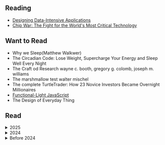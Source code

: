 ## Reading
- [Designing Data-Intensive Applications](/books/notes/designing_data_intensive_applications.md)
- [Chip War: The Fight for the World's Most Critical Technology](https://en.wikipedia.org/wiki/Chip_War:_The_Fight_for_the_World%27s_Most_Critical_Technology)



## Want to Read
- Why we Sleep(Matthew Walkwer)
- The Circadian Code: Lose Weight, Supercharge Your Energy and Sleep Well Every Night
- The Craft od Research wayne c. booth, gregory g. colomb, joseph m. williams
- The marshmallow test walter mischel
- The complete TurtleTrader: How 23 Novice Investors Became Overnight Millionaires
- [Functional-Light JavaScript](https://github.com/getify/Functional-Light-JS)
- The Design of Everyday Thing

## Read
<details>
    <summary>2025</summary>

- O monge e o executivo: Uma história sobre a essência da liderança
-  [We Yevgeny Zamyatin](./notes/we.md)

</details>
<details>
    <summary>2024</summary>

- O ceticismo da fé: Deus: uma dúvida, uma certeza, uma distorção (Rodrigo Silva)
- [The Ruthless Elimination of Hurry: How to Stay Emotionally Healthy and Spiritually Alive in the Chaos of the Modern World (John Mark Comer)](/books/notes/the_ruthless_elimination_of_hurry.md)
- [Grokking algorithms Bhargava ](./notes/grokking_algorithms.md)
- O segredo judaico ade resolução de problemas – Nilton Bonder
    
</details>

<details>
    <summary> Before 2024 </summary


 I haven't saved all the books I read before 2024, so I'll add them as I remember them.
-  [Eros e Psique](https://www.amazon.com.br/Eros-Psiqu%C3%AA-Apuleio/dp/8532271898)
- [A Elite do Atraso](https://www.amazon.com.br/Elite-do-Atraso-Jess%C3%A9-Souza/dp/8544105378)
- [Pequeno Manual Antirracista](https://www.amazon.com.br/Pequeno-manual-antirracista-Djamila-Ribeiro/dp/8535932879)
- [ A Criação do Patriarcado: História da Opressão das Mulheres pelos Homens](https://www.amazon.com.br/Cria%C3%A7%C3%A3o-Patriarcado-Hist%C3%B3ria-Opress%C3%A3o-Mulheres/dp/8531615348)
- [Assim Falou Zaratustra](https://www.amazon.com.br/Assim-falou-Zaratustra-livro-ningu%C3%A9m/dp/8535930485)
- [fahrenheit 451](https://www.amazon.com/Fahrenheit-451-Em-Portuguese-Brasil/dp/8525052248)
- [Admiravel Mundo Novo](https://www.amazon.com/Admir%C3%A1vel-Mundo-Novo-Portuguese-Brasil/dp/8525056006/ref=pd_sim_d_sccl_2_3/133-7271602-2404260?pd_rd_w=RQIdG&content-id=amzn1.sym.807772be-f817-4c8d-8a9d-04ee37f7ad33&pf_rd_p=807772be-f817-4c8d-8a9d-04ee37f7ad33&pf_rd_r=CCH06YVB4VAA6JCEF34F&pd_rd_wg=Q7OEs&pd_rd_r=d2dd36bc-10fc-4ea8-8eaf-384ce3c934c8&pd_rd_i=8525056006&psc=1)
- [1984](https://www.amazon.com.br/1984-George-Orwell/dp/6589678006/ref=asc_df_6589678006/?tag=googleshopp00-20&linkCode=df0&hvadid=379715911398&hvpos=&hvnetw=g&hvrand=13568325367285212128&hvpone=&hvptwo=&hvqmt=&hvdev=c&hvdvcmdl=&hvlocint=&hvlocphy=1001773&hvtargid=pla-1185995050266&psc=1&mcid=2cb5883db45b3157b75ffc98ab2693b2)
- [O Pequeno Príncipe](https://www.amazon.com.br/dp/8595081514/ref=sspa_dk_detail_1?psc=1&pd_rd_i=8595081514&pd_rd_w=xH4V5&content-id=amzn1.sym.dd14805d-2347-4e14-a8a3-4a68eee2b6c8&pf_rd_p=dd14805d-2347-4e14-a8a3-4a68eee2b6c8&pf_rd_r=DHPF8Q0HWM6QKQGQ0Z0B&pd_rd_wg=vqgGf&pd_rd_r=82c6e286-a791-4b66-b7f1-93a5c3c4f27d&s=books&sp_csd=d2lkZ2V0TmFtZT1zcF9kZXRhaWw)
- [Animal Farm](https://www.amazon.com/Animal-Farm-George-Orwell/dp/0451526341)
- [A menina da montanha](https://www.amazon.com.br/menina-montanha-trajet%C3%B3ria-americana-conquista/dp/8532531229)
- [A menina que rouba livros](https://www.amazon.com.br/Menina-que-Roubava-Livros/dp/8598078174)
- [A cabana](https://www.amazon.com.br/Cabana-William-P-Young/dp/8599296361)
- [O homem mais inteligente da história](https://www.amazon.com.br/homem-mais-inteligente-hist%C3%B3ria/dp/8543104351)
- [Diário de uma paixão: O amor é a força mais poderosa do universo](https://www.amazon.com.br/Di%C3%A1rio-uma-paix%C3%A3o-Nicholas-Sparks/dp/8580416701)
- [Um amor para recordar](https://www.amazon.com.br/amor-para-recordar-Nicholas-Sparks/dp/8580419816/ref=pd_sim_d_sccl_3_1/144-7987237-9051359?pd_rd_w=Tmf6U&content-id=amzn1.sym.e78e03a0-91bd-4184-802d-885a2f26d95d&pf_rd_p=e78e03a0-91bd-4184-802d-885a2f26d95d&pf_rd_r=48MZQ9SNQXAJTAAEDRTE&pd_rd_wg=T52D1&pd_rd_r=a212e698-af4f-4370-9472-bf863fac5e7d&pd_rd_i=8580419816&psc=1)
- [O diário de Anne Frank](https://www.amazon.com.br/di%C3%A1rio-Anne-Frank/dp/8501044458)
- [A arte da guerra](https://www.amazon.com.br/di%C3%A1rio-Anne-Frank/dp/8595082545)
- [1808](https://www.amazon.com/1808-Edicao-Revista-Ampliada-Portugues/dp/8525057517)
- [1822](https://www.amazon.com/Princesa-Dinheiro-Ajudaram-Brasil-Portuguese/dp/852506064X)
- [Pollyanna](https://www.amazon.com.br/Pollyanna-Eleanor-H-Porter/dp/8551300164)
- [A volta ao mundo em 80 dias ](https://www.amazon.com.br/volta-mundo-80-dias/dp/8594318146)
- [14 Hábitos de Desenvolvedores Altamente Produtivos](https://www.amazon.com.br/14-H%C3%A1bitos-Desenvolvedores-Altamente-Produtivos-ebook/dp/B08BF7PZZX)
- [12 Regras para a vida](https://www.amazon.com.br/s?k=12+regras+para+a+vida&adgrpid=126921376996&hvadid=593250399119&hvdev=c&hvlocphy=1001773&hvnetw=g&hvqmt=e&hvrand=10179732016459392600&hvtargid=kwd-427388817998&hydadcr=14396_13408557&tag=hydrbrgk-20&ref=pd_sl_5cbr8wur8t_e)
- [A Sutil Arte de Ligar o F*da-se](https://www.amazon.com.br/12-Regras-para-Vida-Ant%C3%ADdoto/dp/855100249X)
- [O milagre da manhã: O segredo para transformar sua vida (antes das 8 horas)](https://www.amazon.com.br/milagre-manh%C3%A3-Hal-Elrod/dp/8576849941)
- [Arrume a sua cama: Pequenas coisas que podem mudar a sua vida... E talvez o mundo](https://www.amazon.com.br/Arrume-sua-cama-Pequenas-coisas/dp/8542215788)
- [Belo desastre: 1](https://www.amazon.com.br/Belo-desastre-1-Jamie-McGuire/dp/8576861917)
- [Desastre iminente (Vol. 2 Belo Desastre)](https://www.amazon.com.br/Desastre-iminente-2-Jamie-McGuire/dp/8576862557/ref=pd_lpo_sccl_1/144-7987237-9051359?pd_rd_w=qteBp&content-id=amzn1.sym.8151c21e-945b-4095-a73d-67d730c81d28&pf_rd_p=8151c21e-945b-4095-a73d-67d730c81d28&pf_rd_r=9NHK9QPWRHF4648J58N1&pd_rd_wg=0Ojzq&pd_rd_r=e1139f10-9c33-4dbd-b0b5-9d12afe7de20&pd_rd_i=8576862557&psc=1)
- [Belo casamento - Belo desastre - vol. 2.5 ](https://www.amazon.com.br/Belo-casamento-desastre-vol-2-5-ebook/dp/B00KGHY4DQ?ref_=ast_author_dp&dib=eyJ2IjoiMSJ9.QHO4Sl7cbwMszRyuk0Kyt3WUQ-WAqVspoStyZ1rxBsDpp4j1dSRdaWGhfLXAs23KWcqGF61XlOJ1IIXmpKSlX6ENIlOvnD60FZ6vKi50cWB0UYrAzKFrbI4Pr_wXMmGxWcryQO1_PeNwAi-s-CHc-zjPXnCTacG7VAKq8WxzGHDhr7QSnTDf2DtlCqo2DhFCDmyLlu5gwza4pAd8rmmweWmPvLlE8GdzP9AqxzWT52c.QIIhS0dHMK0RD_jg2buM67BLQysaYWVqjeYNly7MREw&dib_tag=AUTHOR)
- [Bela redenção - Irmãos Maddox - vol. 2](https://www.amazon.com.br/Bela-reden%C3%A7%C3%A3o-Irm%C3%A3os-Maddox-vol-ebook/dp/B015Y2OZZY?dib=eyJ2IjoiMSJ9.QHO4Sl7cbwMszRyuk0Kyt3WUQ-WAqVspoStyZ1rxBsDpp4j1dSRdaWGhfLXAs23KWcqGF61XlOJ1IIXmpKSlX6ENIlOvnD60FZ6vKi50cWB0UYrAzKFrbI4Pr_wXMmGxWcryQO1_PeNwAi-s-CHc-zjPXnCTacG7VAKq8WxzGHDhr7QSnTDf2DtlCqo2DhFCDmyLlu5gwza4pAd8rmmweWmPvLlE8GdzP9AqxzWT52c.QIIhS0dHMK0RD_jg2buM67BLQysaYWVqjeYNly7MREw&dib_tag=AUTHOR)
- [Algo belo - Belo desastre - vol. 3](https://www.amazon.com.br/Algo-belo-Belo-desastre-vol-ebook/dp/B06X9ZJBQ7?ref_=ast_author_dp&dib=eyJ2IjoiMSJ9.QHO4Sl7cbwMszRyuk0Kyt3WUQ-WAqVspoStyZ1rxBsDpp4j1dSRdaWGhfLXAs23KWcqGF61XlOJ1IIXmpKSlX6ENIlOvnD60FZ6vKi50cWB0UYrAzKFrbI4Pr_wXMmGxWcryQO1_PeNwAi-s-CHc-zjPXnCTacG7VAKq8WxzGHDhr7QSnTDf2DtlCqo2DhFCDmyLlu5gwza4pAd8rmmweWmPvLlE8GdzP9AqxzWT52c.QIIhS0dHMK0RD_jg2buM67BLQysaYWVqjeYNly7MREw&dib_tag=AUTHOR)
- [Antifrágil: Coisas que se beneficiam com o caos](https://www.amazon.com.br/Antifr%C3%A1gil-Nova-edi%C3%A7%C3%A3o-Coisas-beneficiam/dp/8547001085)
- [A culpa é das estrelas](https://www.amazon.com.br/Culpa-%C3%89-das-Estrelas/dp/8580572266)
- [Cidades de papel ](https://www.amazon.com.br/Cidades-Papel-John-Green/dp/8580573742/ref=pd_lpo_sccl_2/144-7987237-9051359?pd_rd_w=ZZAGC&content-id=amzn1.sym.8151c21e-945b-4095-a73d-67d730c81d28&pf_rd_p=8151c21e-945b-4095-a73d-67d730c81d28&pf_rd_r=BYT3JFVH818ACM3ADNFN&pd_rd_wg=d4Cfl&pd_rd_r=4c9c63cd-8541-42f9-bbca-65c9dc23e55b&pd_rd_i=8580573742&psc=1)
- [Quem é você, Alasca?](https://www.amazon.com.br/Quem-Voc%C3%AA-Alasca-Green-John/dp/8580576830/ref=pd_lpo_sccl_3/144-7987237-9051359?pd_rd_w=ZZAGC&content-id=amzn1.sym.8151c21e-945b-4095-a73d-67d730c81d28&pf_rd_p=8151c21e-945b-4095-a73d-67d730c81d28&pf_rd_r=BYT3JFVH818ACM3ADNFN&pd_rd_wg=d4Cfl&pd_rd_r=4c9c63cd-8541-42f9-bbca-65c9dc23e55b&pd_rd_i=8580576830&psc=1)
- [Como eu era antes de você](https://www.amazon.com.br/Como-Eu-Era-Antes-Voc%C3%AA/dp/8580573297/ref=pd_sim_d_sccl_3_4/144-7987237-9051359?pd_rd_w=CO48j&content-id=amzn1.sym.e78e03a0-91bd-4184-802d-885a2f26d95d&pf_rd_p=e78e03a0-91bd-4184-802d-885a2f26d95d&pf_rd_r=BYT3JFVH818ACM3ADNFN&pd_rd_wg=HHM98&pd_rd_r=0b320885-a063-4084-a910-d2f283bce9d4&pd_rd_i=8580573297&psc=1)
- [O teorema Katherine](https://www.amazon.com.br/Teorema-Katherine-Jonh-Green/dp/8580573157/ref=pd_sbs_d_sccl_3_3/144-7987237-9051359?pd_rd_w=e30Ep&content-id=amzn1.sym.4ee849ad-38af-4e51-8433-e4db5bb4a44f&pf_rd_p=4ee849ad-38af-4e51-8433-e4db5bb4a44f&pf_rd_r=6769TWYQJ04MX5XE99S5&pd_rd_wg=A4A5f&pd_rd_r=079f600c-f5ed-418a-9cae-eeb8079869ce&pd_rd_i=8580573157&psc=1)
- [Mulheres que correm com os lobos: Mitos e histórias do arquétipo da Mulher Selvagem](https://www.amazon.com.br/Mulheres-que-Correm-com-Lobos/dp/853252978X)
- [On Love](https://www.amazon.com/Love-Charles-Bukowski/dp/0062420739)
- [Notes of a Dirty Old Man ](https://www.amazon.com/Notes-of-Dirty-Old-Man-audiobook/dp/B076PR7WSJ/?_encoding=UTF8&pd_rd_w=sYHY5&content-id=amzn1.sym.cf86ec3a-68a6-43e9-8115-04171136930a&pf_rd_p=cf86ec3a-68a6-43e9-8115-04171136930a&pf_rd_r=133-7271602-2404260&pd_rd_wg=J8wHy&pd_rd_r=206f9d11-ec72-4033-8ff4-d7dc786e9ba8&ref_=aufs_ap_sc_dsk)
- [Cacador De Pipas](https://www.amazon.com.br/Cacador-Pipas-Khaled-Hosseini/dp/8520917674)
- [O poder do hábito: Por que fazemos o que fazemos na vida e nos negócios ](https://www.amazon.com.br/poder-do-h%C3%A1bito-Charles-Duhigg/dp/8539004119/ref=pd_sim_d_sccl_3_24/144-7987237-9051359?pd_rd_w=861e6&content-id=amzn1.sym.e78e03a0-91bd-4184-802d-885a2f26d95d&pf_rd_p=e78e03a0-91bd-4184-802d-885a2f26d95d&pf_rd_r=3T3FN4CW4HW37EHQGZSS&pd_rd_wg=VIHDK&pd_rd_r=697dbce8-a66d-4076-b2e7-5d7f4da1e656&pd_rd_i=8539004119&psc=1)
- [Memórias póstumas de Brás Cubas](https://www.amazon.com.br/Mem%C3%B3rias-p%C3%B3stumas-Cubas-Machado-Assis/dp/8582850018)
- [Hamlet](https://en.wikipedia.org/wiki/Hamlet)
- [a máquina de fazer espanhóis](https://www.amazon.com.br/m%C3%A1quina-fazer-espanh%C3%B3is-Valter-Hugo/dp/8525062529)
- [O cortiço](https://www.amazon.com.br/corti%C3%A7o-Alu%C3%ADsio-Azevedo/dp/8578886437)
- [Quarto de despejo: diário de uma favelada](https://www.amazon.com.br/Quarto-Despejo-Di%C3%A1rio-Uma-Favelada/dp/8508171277)
- [O Alienista ](https://www.amazon.com.br/Alienista-Machado-Assis/dp/856356093X)
- [Morangos mofados](https://www.amazon.com.br/Morangos-mofados-Caio-Fernando-Abreu/dp/8535932666)
- [A Hora da Estrela](https://www.amazon.com.br/Hora-Estrela-Clarice-Lispector/dp/853250812X)
- [Sussurro (Hush, Hush Livro 1)](https://www.amazon.com.br/Sussurro-Becca-Fitzpatrick-ebook/dp/B009M856G4)
- [Crescendo (Hush, Hush Livro 2) ](https://www.amazon.com.br/gp/product/B009M84XMM?notRedirectToSDP=1&ref_=dbs_mng_calw_1&storeType=ebooks)
- [Fallen (Vol. 1) Capa](https://www.amazon.com.br/Fallen-Vol-1-Lauren-Kate/dp/8501089621)
- [Tormenta - Série Fallen, Volume 2](https://www.amazon.com.br/Tormenta-S%C3%A9rie-Fallen-Lauren-Kate/dp/850108963X/ref=pd_lpo_sccl_1/144-7987237-9051359?pd_rd_w=BiXXU&content-id=amzn1.sym.8151c21e-945b-4095-a73d-67d730c81d28&pf_rd_p=8151c21e-945b-4095-a73d-67d730c81d28&pf_rd_r=T1ZWJZSE0K97R1HT1JMG&pd_rd_wg=wynDb&pd_rd_r=45c14f40-9dc3-4120-8354-a4bddeae54cc&pd_rd_i=850108963X&psc=1)
- [Paixão - série Fallen, Volume 3 ](https://www.amazon.com.br/Paix%C3%A3o-s%C3%A9rie-Fallen-Lauren-Kate/dp/8501089648/ref=pd_bxgy_d_sccl_1/144-7987237-9051359?pd_rd_w=dXeDP&content-id=amzn1.sym.dfe13063-d1af-4d14-870f-8e7a33b295c4&pf_rd_p=dfe13063-d1af-4d14-870f-8e7a33b295c4&pf_rd_r=GQD5TW65VX7P6AHPK81M&pd_rd_wg=rDX22&pd_rd_r=8243fcec-f72c-44d2-af8b-364fcda446fa&pd_rd_i=8501089648&psc=1)
- [Divina Comédia](https://pt.wikipedia.org/wiki/Divina_Com%C3%A9dia)
- [Romeu e Julieta](https://www.amazon.com.br/Romeu-Julieta-William-Shakespeare/dp/8582850409)
- [Dom Quixote](https://pt.wikipedia.org/wiki/Dom_Quixote)
- [The Raven](https://en.wikipedia.org/wiki/The_Raven)
- [ O morro dos ventos uivantes](https://www.amazon.com.br/morro-dos-ventos-uivantes/dp/8594318235)
- [Moby Dick](https://www.amazon.com/Moby-Dick-Em-Portugues-Brasil/dp/6586490553)
- [ Os miseráveis](https://www.amazon.com.br/Os-Miser%C3%A1veis-Victor-Hugo/dp/8544000002)
- [Alice no País das Maravilhas](https://www.amazon.com.br/Alice-Pa%C3%ADs-das-Maravilhas-Classic/dp/8594541759)
- [Os Sertões](https://pt.wikipedia.org/wiki/Os_Sert%C3%B5es)
- [Os 13 porquês: Se você está ouvindo isso já é tarde demais](https://www.amazon.com.br/Os-13-Porqu%C3%AAs-Jay-Asher/dp/8508126654)
- [Dear John ](https://www.amazon.com/Dear-John-Nicholas-Sparks/dp/0446567337)
- [The Wish ](https://www.amazon.com/Wish-Nicholas-Sparks/dp/1538728621)
- [The Last Song](https://www.amazon.com/Last-Song-Nicholas-Sparks/dp/0446570966)
- [See Me](https://www.amazon.com/See-Me-Nicholas-Sparks/dp/1455520608)
- [The Return](https://www.amazon.com/Return-Nicholas-Sparks/dp/1538728575)
- [The Best of Me](https://www.amazon.com/Best-Me-Nicholas-Sparks/dp/0751542970)
- [Let It Snow: Three Holiday Romances ](https://www.amazon.com.br/Let-Snow-Three-Holiday-Romances/dp/0142412147)
- [O Ladrão de Raios - Percy Jackson e os Olimpianos 1](https://www.amazon.com.br/Ladr%C3%A3o-Raios-Percy-Jackson-Olimpianos/dp/8580575397)
- [O mar de monstros: Série Percy Jackson e os olimpianos: 2](https://www.amazon.com.br/mar-monstros-S%C3%A9rie-Jackson-olimpianos/dp/6555606525/ref=pd_sim_d_sccl_2_1/144-7987237-9051359?pd_rd_w=i0T7X&content-id=amzn1.sym.e78e03a0-91bd-4184-802d-885a2f26d95d&pf_rd_p=e78e03a0-91bd-4184-802d-885a2f26d95d&pf_rd_r=T1TKP9MHSKCAC4H4NVR0&pd_rd_wg=VsgTO&pd_rd_r=2e3e1148-e4c5-4219-a85e-e83200412d9d&pd_rd_i=6555606525&psc=1)
- [Roube como um artista: 10 dicas sobre criatividade ](https://www.amazon.com.br/Roube-Artista-Dicas-Sobre-Criatividade/dp/8532528422/ref=asc_df_8532528422/?tag=googleshopp00-20&linkCode=df0&hvadid=379714610379&hvpos=&hvnetw=g&hvrand=1175083452315135355&hvpone=&hvptwo=&hvqmt=&hvdev=c&hvdvcmdl=&hvlocint=&hvlocphy=1001773&hvtargid=pla-809745714860&psc=1&mcid=2a630b24d36e3595bc9bf18cdd189620)
-  [Tao Te Ching - O Livro Do Caminho E Da Virtude](https://www.amazon.com.br/Tao-Te-Ching-Caminho-Virtude/dp/6558882094/ref=asc_df_6558882094/?tag=googleshopp00-20&linkCode=df0&hvadid=379773640493&hvpos=&hvnetw=g&hvrand=16210002460039152166&hvpone=&hvptwo=&hvqmt=&hvdev=c&hvdvcmdl=&hvlocint=&hvlocphy=1001773&hvtargid=pla-1343131231417&psc=1&mcid=b23197a38f273796b62ab992c37cf20d)
- [Felicidade: Modos de usar](https://www.amazon.com.br/Felicidade-Modos-Mario-Sergio-Cortella/dp/8542216814)
- [Por que fazemos o que fazemos?](https://www.amazon.com.br/Por-que-Fazemos/dp/8542207416/ref=pd_sbs_d_sccl_3_4/144-7987237-9051359?pd_rd_w=S20CW&content-id=amzn1.sym.4ee849ad-38af-4e51-8433-e4db5bb4a44f&pf_rd_p=4ee849ad-38af-4e51-8433-e4db5bb4a44f&pf_rd_r=AVRMAXE70JEKGMQTCN54&pd_rd_wg=TI1OU&pd_rd_r=40f933c6-5c38-4a57-959e-a05c190ee079&pd_rd_i=8542207416&psc=1)
- [O menino do pijama listrado](https://www.amazon.com.br/menino-do-pijama-listrado/dp/853591112X)
- [Extraordinário](https://www.amazon.com.br/Extraordin%C3%A1rio-R-J-Palacio/dp/8580573017/ref=pd_lpo_sccl_2/144-7987237-9051359?pd_rd_w=f992g&content-id=amzn1.sym.8151c21e-945b-4095-a73d-67d730c81d28&pf_rd_p=8151c21e-945b-4095-a73d-67d730c81d28&pf_rd_r=A9XNDHR9Y3BZRTAE1626&pd_rd_wg=6bmP6&pd_rd_r=1e592496-8b63-4cbf-ba63-a4463ae140d7&pd_rd_i=8580573017&psc=1)
- Revolução da Russa (nao achei o livro mas peguei na UFRGS)
- [Ansiedade: Como enfrentar o mal do século](https://www.amazon.com.br/Ansiedade-Como-Enfrentar-Mal-S%C3%A9culo/dp/8502218484)
- [Guia politicamente incorreto da história do Brasil: 1](https://www.amazon.com.br/Guia-politicamente-incorreto-hist%C3%B3ria-Brasil/dp/8525067172/ref=pd_sim_d_sccl_2_1/144-7987237-9051359?pd_rd_w=2zVgX&content-id=amzn1.sym.e78e03a0-91bd-4184-802d-885a2f26d95d&pf_rd_p=e78e03a0-91bd-4184-802d-885a2f26d95d&pf_rd_r=9ZFFJZZXZ4MN0TZDRB4F&pd_rd_wg=wkSaC&pd_rd_r=e8bf78ff-d83b-4312-ba8e-001fe17258fc&pd_rd_i=8525067172&psc=1)
- [O mínimo que você precisa saber para não ser um idiota](https://www.amazon.com.br/m%C3%ADnimo-voc%C3%AA-precisa-saber-idiota/dp/8501402516)
- [Sapiens (Nova edição): Uma breve história da humanidade](https://www.amazon.com.br/Sapiens-Nova-edi%C3%A7%C3%A3o-hist%C3%B3ria-humanidade/dp/8535933921)
- [O Tarô de Marselha](https://www.amazon.com.br/Tar%C3%B4-Marselha-Carlos-Godo/dp/8531521173)
- [Quincas Borba ](https://www.amazon.com.br/Quincas-Borba-papai-Machado-Assis/dp/8594318855)
- [Kate Vaiden](https://www.amazon.com/Kate-Vaiden-Reynolds-Price/dp/0684846942)
</details>
